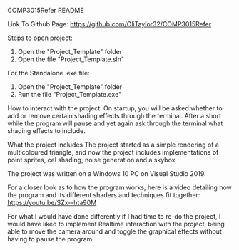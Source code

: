 COMP3015Refer README

Link To Github Page: https://github.com/OliTaylor32/COMP3015Refer

Steps to open project:
1. Open the "Project_Template" folder
2. Open the file "Project_Template.sln"

For the Standalone .exe file:
1. Open the "Project_Template" folder
2. Run the file "Project_Template.exe"

How to interact with the project: 
On startup, you will be asked whether to add or remove certain shading effects through the terminal. 
After a short while the program will pause and yet again ask through the terminal what shading effects to include. 

What the project includes
The project started as a simple rendering of a multicoloured triangle, and now the project includes 
implementations of point sprites, cel shading, noise generation and a skybox.

The project was written on a Windows 10 PC on Visual Studio 2019.

For a closer look as to how the program works, here is a video detailing how the program and its different 
shaders and techniques fit together: https://youtu.be/SZx--hta90M

For what I would have done differently if I had time to re-do the project, I would have liked to implement 
Realtime interaction with the project, being able to move the camera around and toggle the graphical effects 
without having to pause the program. 



 
